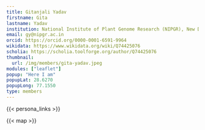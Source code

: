 ```yaml
---
title: Gitanjali Yadav
firstname: Gita
lastname: Yadav
institution: National Institute of Plant Genome Research (NIPGR), New Delhi, India
email: gy@nipgr.ac.in
orcid: https://orcid.org/0000‑0001‑6591‑9964
wikidata: https://www.wikidata.org/wiki/Q74425076
scholia: https://scholia.toolforge.org/author/Q74425076
thumbnail:
  url: /img/members/gita-yadav.jpeg
modules: ["leaflet"]
popup: "Here I am"
popupLat: 28.6270
popupLong: 77.1550
type: members
---
```


{{< persona_links >}}

{{< map >}}
